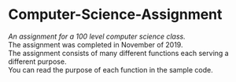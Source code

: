 # Computer-Science-Assignment
*An assignment for a 100 level computer science class.*<br/>
The assignment was completed in November of 2019.<br/>
The assignment consists of many different functions each serving a different purpose.<br/>
You can read the purpose of each function in the sample code.<br/>
